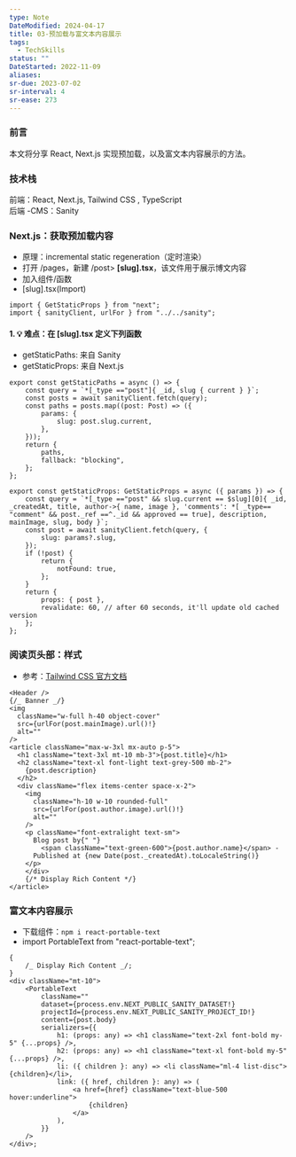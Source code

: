 ```yaml
---
type: Note
DateModified: 2024-04-17
title: 03-预加载与富文本内容展示
tags:
  - TechSkills
status: ""
DateStarted: 2022-11-09
aliases: 
sr-due: 2023-07-02
sr-interval: 4
sr-ease: 273
---
```


### 前言

本文将分享 React, Next.js 实现预加载，以及富文本内容展示的方法。

### 技术栈

前端：React, Next.js, Tailwind CSS , TypeScript  
后端 -CMS：Sanity

### Next.js：获取预加载内容

- 原理：incremental static regeneration（定时渲染）
- 打开 /pages，新建 /post> **[slug].tsx**，该文件用于展示博文内容
- 加入组件/函数
- [slug].tsx(Import)

```tsx TI:"[slug].tsx"
import { GetStaticProps } from "next";
import { sanityClient, urlFor } from "../../sanity";
```

#### 1. 💡 难点：在 [slug].tsx 定义下列函数

- getStaticPaths: 来自 Sanity
- getStaticProps: 来自 Next.js

```tsx
export const getStaticPaths = async () => {
	const query = `*[_type =="post"]{ _id, slug { current } }`;
	const posts = await sanityClient.fetch(query);
	const paths = posts.map((post: Post) => ({
		params: {
			slug: post.slug.current,
		},
	}));
	return {
		paths,
		fallback: "blocking",
	};
};
```

```tsx
export const getStaticProps: GetStaticProps = async ({ params }) => {
	const query = `*[_type =="post" && slug.current == $slug][0]{ _id, _createdAt, title, author->{ name, image }, 'comments': *[ _type== "comment" && post._ref ==^._id && approved == true], description, mainImage, slug, body }`;
	const post = await sanityClient.fetch(query, {
		slug: params?.slug,
	});
	if (!post) {
		return {
			notFound: true,
		};
	}
	return {
		props: { post },
		revalidate: 60, // after 60 seconds, it'll update old cached version
	};
};
```

### 阅读页头部：样式

- 参考：[Tailwind CSS 官方文档](https://tailwindcss.com/docs/guides/create-react-app)

```tsx
<Header />
{/_ Banner _/}
<img
  className="w-full h-40 object-cover"
  src={urlFor(post.mainImage).url()!}
  alt=""
/>
<article className="max-w-3xl mx-auto p-5">
  <h1 className="text-3xl mt-10 mb-3">{post.title}</h1>
  <h2 className="text-xl font-light text-grey-500 mb-2">
  	{post.description}
  </h2>
  <div className="flex items-center space-x-2">
    <img
      className="h-10 w-10 rounded-full"
      src={urlFor(post.author.image).url()!}
      alt=""
    />
    <p className="font-extralight text-sm">
      Blog post by{" "}
    	<span className="text-green-600">{post.author.name}</span> -
      Published at {new Date(post._createdAt).toLocaleString()}
  	</p>
	</div>
    {/* Display Rich Content */}
</article>
```

### 富文本内容展示

- 下载组件：`npm i react-portable-text`
- import PortableText from "react-portable-text";

```tsx
{
	/_ Display Rich Content _/;
}
<div className="mt-10">
	<PortableText
		className=""
		dataset={process.env.NEXT_PUBLIC_SANITY_DATASET!}
		projectId={process.env.NEXT_PUBLIC_SANITY_PROJECT_ID!}
		content={post.body}
		serializers={{
			h1: (props: any) => <h1 className="text-2xl font-bold my-5" {...props} />,
			h2: (props: any) => <h1 className="text-xl font-bold my-5" {...props} />,
			li: ({ children }: any) => <li className="ml-4 list-disc">{children}</li>,
			link: ({ href, children }: any) => (
				<a href={href} className="text-blue-500 hover:underline">
					{children}
				</a>
			),
		}}
	/>
</div>;
```
